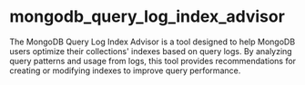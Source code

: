 # mongodb_query_log_index_advisor
The MongoDB Query Log Index Advisor is a tool designed to help MongoDB users optimize their collections' indexes based on query logs. By analyzing query patterns and usage from logs, this tool provides recommendations for creating or modifying indexes to improve query performance.
